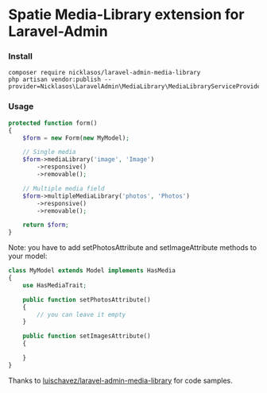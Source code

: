 Spatie Media-Library extension for Laravel-Admin
======

### Install

```
composer require nicklasos/laravel-admin-media-library
php artisan vendor:publish --provider=Nicklasos\LaravelAdmin\MediaLibrary\MediaLibraryServiceProvider
```

### Usage
```php
protected function form()
{
    $form = new Form(new MyModel);

    // Single media
    $form->mediaLibrary('image', 'Image')
        ->responsive()
        ->removable();

    // Multiple media field
    $form->multipleMediaLibrary('photos', 'Photos')
        ->responsive()
        ->removable();

    return $form;
}
```

Note: you have to add setPhotosAttribute and setImageAttribute methods to your model:
```php
class MyModel extends Model implements HasMedia
{
    use HasMediaTrait;

    public function setPhotosAttribute()
    {
        // you can leave it empty
    }

    public function setImagesAttribute()
    {

    }
}
```

Thanks to [luischavez/laravel-admin-media-library](https://github.com/luischavez/laravel-admin-media-library) for code samples.
